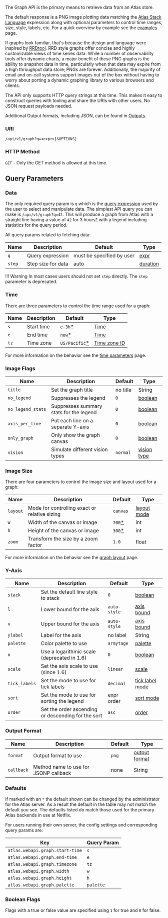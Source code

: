 The Graph API is the primary means to retrieve data from an Atlas store.

The default response is a PNG image plotting data matching the 
[Atlas Stack Language](../../asl/tutorial.md) expression along with optional parameters 
to control time ranges, size, style, labels, etc. For a quick overview by example see 
the [examples](examples.md) page.

If graphs look familiar, that's because the design and language were inspired by 
[RRDtool](https://oss.oetiker.ch/rrdtool/). RRD style graphs offer concise and highly
customizable views of time series data. While a number of observability tools offer
dynamic charts, a major benefit of these PNG graphs is the ability to snapshot data
in time, particularly when that data may expire from a high throughput data store; 
PNGs are forever. Additionally, the majority of email and on-call systems support 
images out of the box without having to worry about porting a dynamic graphing
library to various browsers and clients.

The API only supports HTTP query strings at this time. This makes it easy to construct
queries with tooling and share the URIs with other users. No JSON request payloads needed.

Additional Output formats, including JSON, can be found in [Outputs](outputs.md).

### URI

`/api/v1/graph?q=<expr>[&OPTIONS]`

### HTTP Method

`GET` - Only the GET method is allowed at this time.

## Query Parameters

### Data

The only required query param is `q` which is the [query expression](../../asl/tutorial.md) 
used by the user to select and manipulate data. The simplest API query you can make is 
`/api/v1/graph?q=42`. This will produce a graph from Atlas with a straight line having a
value of `42` for 3 hours[*](#defaults) with a legend including statistics for the query period. 

All query params related to fetching data:

| Name   | Description           | Default                    | Type                                 |
|--------|-----------------------|----------------------------|--------------------------------------|
| `q`    | Query expression      | must be specified by user  | [expr](../../asl/tutorial.md)               |
| `step` | Step size for data    | auto                       | [duration](../time-parameters.md#durations) |

!!! Warning 
    In most cases users should not set `step` directly. The `step` parameter
    is deprecated.

### Time

There are three parameters to control the time range used for a graph:

| Name   | Description | Default                    | Type |
|--------|-------------|----------------------------|------|
| `s`    | Start time  | `e-3h`[*](#defaults)       | [Time](../time-parameters.md#time)              |
| `e`    | End time    | `now`[*](#defaults)        | [Time](../time-parameters.md#time)              |
| `tz`   | Time zone   | `US/Pacific`[*](#defaults) | [Time zone ID](../time-parameters.md#time-zone) |

For more information on the behavior see the [time parameters](../time-parameters.md) page.

### Image Flags

| Name              | Description                              | Default      | Type                        |
|-------------------|------------------------------------------|--------------|-----------------------------|
| `title`           | Set the graph title                      | no title     | String                      |
| `no_legend`       | Suppresses the legend                    | `0`          | [boolean](#boolean-flags)   |
| `no_legend_stats` | Suppresses summary stats for the legend  | `0`          | [boolean](#boolean-flags)   |
| `axis_per_line`   | Put each line on a separate Y-axis       | `0`          | [boolean](#boolean-flags)   |
| `only_graph`      | Only show the graph canvas               | `0`          | [boolean](#boolean-flags)   |
| `vision`          | Simulate different vision types          | `normal`     | [vision type](vision.md) |

### Image Size

There are four parameters to control the image size and layout used for a graph:

| Name     | Description                                    | Default             | Type                              |
|----------|------------------------------------------------|---------------------|-----------------------------------|
| `layout` | Mode for controlling exact or relative sizing  | `canvas`            | [layout mode](layout.md#modes) |
| `w`      | Width of the canvas or image                   | `700`[*](#defaults) | int                               |
| `h`      | Height of the canvas or image                  | `300`[*](#defaults) | int                               |
| `zoom`   | Transform the size by a zoom factor            | `1.0`               | float                             |

For more information on the behavior see the [graph layout](layout.md) page.

### Y-Axis

| Name             | Description                                        | Default      | Type                               |
|------------------|----------------------------------------------------|--------------|------------------------------------|
| `stack`          | Set the default line style to stack                | `0`          | [boolean](#boolean-flags)          |
| `l`              | Lower bound for the axis                           | `auto-style` | [axis bound](axis-bounds.md)          |
| `u`              | Upper bound for the axis                           | `auto-style` | [axis bound](axis-bounds.md)          |
| `ylabel`         | Label for the axis                                 | no label     | String                             |
| `palette`        | Color palette to use                               | `armytage`   | [palette](color-palettes.md)          |
| `o`              | Use a logarithmic scale (deprecated in 1.6)        | `0`          | [boolean](#boolean-flags)          |
| `scale`          | Set the axis scale to use (since 1.6)              | `linear`     | [scale](axis-scale.md)                |
| `tick_labels`    | Set the mode to use for tick labels                | `decimal`    | [tick label mode](tick.md)     |
| `sort`           | Set the mode to use for sorting the legend         | expr order   | [sort mode](legends.md#sorting-modes) |
| `order`          | Set the order ascending or descending for the sort | `asc`        | [order](legends.md#sorting-order)     |

### Output Format

| Name        | Description                            | Default   | Type                                  |
|-------------|----------------------------------------|-----------|---------------------------------------|
| `format`    | Output format to use                   | `png`     | [output format](outputs.md)       |
| `callback`  | Method name to use for JSONP callback  | none      | String                                |

### Defaults

If marked with an `*` the default shown can be changed by the administrator for the Atlas server. As a result
the default in the table may not match the default you see. The defaults listed do match those used for the
primary Atlas backends in use at Netflix.

For users running their own server, the config settings and corresponding query params are:

| Key                                   | Query Param |
|---------------------------------------|-------------|
| `atlas.webapi.graph.start-time`       | `s`         |
| `atlas.webapi.graph.end-time`         | `e`         |
| `atlas.webapi.graph.timezone`         | `tz`        |
| `atlas.webapi.graph.width`            | `w`         |
| `atlas.webapi.graph.height`           | `h`         |
| `atlas.webapi.graph.palette`          | `palette`   |

### Boolean Flags

Flags with a true or false value are specified using `1` for true and `0` for false.